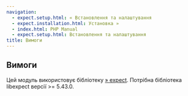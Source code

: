 ```yaml
---
navigation:
  - expect.setup.html: « Встановлення та налаштування
  - expect.installation.html: Установка »
  - index.html: PHP Manual
  - expect.setup.html: Встановлення та налаштування
title: Вимоги
---
```

## Вимоги

Цей модуль використовує бібліотеку [» expect](http://expect.nist.gov/). Потрібна бібліотека libexpect версії >= 5.43.0.
